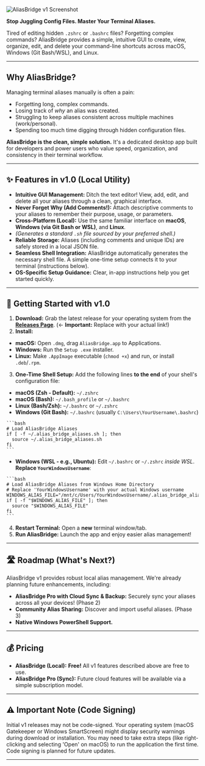 <p align="center">

  ![AliasBridge v1 Screenshot](assets/content/v1_screenshot.png)

</p>

**Stop Juggling Config Files. Master Your Terminal Aliases.**

Tired of editing hidden `.zshrc` or `.bashrc` files? Forgetting complex commands? AliasBridge provides a simple, intuitive GUI to create, view, organize, edit, and delete your command-line shortcuts across macOS, Windows (Git Bash/WSL), and Linux.

---

## Why AliasBridge?

Managing terminal aliases manually is often a pain:

*   Forgetting long, complex commands.
*   Losing track of *why* an alias was created.
*   Struggling to keep aliases consistent across multiple machines (work/personal).
*   Spending too much time digging through hidden configuration files.

**AliasBridge is the clean, simple solution.** It's a dedicated desktop app built for developers and power users who value speed, organization, and consistency in their terminal workflow.

---

## ✨ Features in v1.0 (Local Utility)

*   **Intuitive GUI Management:** Ditch the text editor! View, add, edit, and delete all your aliases through a clean, graphical interface.
*   **Never Forget Why (Add Comments!):** Attach descriptive comments to your aliases to remember their purpose, usage, or parameters.
*   **Cross-Platform (Local):** Use the same familiar interface on **macOS**, **Windows (via Git Bash or WSL)**, and **Linux**.
  *   *(Generates a standard `.sh` file sourced by your preferred shell.)*
*   **Reliable Storage:** Aliases (including comments and unique IDs) are safely stored in a local JSON file.
*   **Seamless Shell Integration:** AliasBridge automatically generates the necessary shell file. A simple one-time setup connects it to your terminal (instructions below).
*   **OS-Specific Setup Guidance:** Clear, in-app instructions help you get started quickly.

---

## 🚀 Getting Started with v1.0

1.  **Download:** Grab the latest release for your operating system from the **[Releases Page](https://github.com/christopher-harris/alias-bridge/releases)**. (<- **Important:** Replace with your actual link!)
2.  **Install:**
  *   **macOS:** Open `.dmg`, drag `AliasBridge.app` to Applications.
  *   **Windows:** Run the `Setup .exe` installer.
  *   **Linux:** Make `.AppImage` executable (`chmod +x`) and run, or install `.deb`/`.rpm`.
3.  **One-Time Shell Setup:** Add the following lines **to the end** of your shell's configuration file:

  *   **macOS (Zsh - Default):** `~/.zshrc`
  *   **macOS (Bash):** `~/.bash_profile` or `~/.bashrc`
  *   **Linux (Bash/Zsh):** `~/.bashrc` or `~/.zshrc`
  *   **Windows (Git Bash):** `~/.bashrc` (usually `C:\Users\YourUsername\.bashrc`)

    ```bash
    # Load AliasBridge Aliases
    if [ -f ~/.alias_bridge_aliases.sh ]; then
      source ~/.alias_bridge_aliases.sh
    fi
    ```

  *   **Windows (WSL - e.g., Ubuntu):** Edit `~/.bashrc` or `~/.zshrc` *inside WSL*. **Replace `YourWindowsUsername`**:

    ```bash
    # Load AliasBridge Aliases from Windows Home Directory
    # Replace 'YourWindowsUsername' with your actual Windows username
    WINDOWS_ALIAS_FILE="/mnt/c/Users/YourWindowsUsername/.alias_bridge_aliases.sh"
    if [ -f "$WINDOWS_ALIAS_FILE" ]; then
      source "$WINDOWS_ALIAS_FILE"
    fi
    ```

4.  **Restart Terminal:** Open a **new** terminal window/tab.
5.  **Run AliasBridge:** Launch the app and enjoy easier alias management!

---

## 🛣️ Roadmap (What's Next?)

AliasBridge v1 provides robust local alias management. We're already planning future enhancements, including:

*   **AliasBridge Pro with Cloud Sync & Backup:** Securely sync your aliases across all your devices! (Phase 2)
*   **Community Alias Sharing:** Discover and import useful aliases. (Phase 3)
*   **Native Windows PowerShell Support.**

---

## 💰 Pricing

*   **AliasBridge (Local):** **Free!** All v1 features described above are free to use.
*   **AliasBridge Pro (Sync):** Future cloud features will be available via a simple subscription model.

---

## ⚠️ Important Note (Code Signing)

Initial v1 releases may not be code-signed. Your operating system (macOS Gatekeeper or Windows SmartScreen) might display security warnings during download or installation. You may need to take extra steps (like right-clicking and selecting 'Open' on macOS) to run the application the first time. Code signing is planned for future updates.

---

[//]: # (## 💻 Tech Stack)

[//]: # ()
[//]: # (Built with Electron, Angular, TypeScript, Node.js, and electron-builder.)

[//]: # ()
[//]: # (---)
